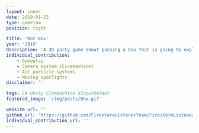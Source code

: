 ```yaml
---
layout: inner
date: 2019-01-23
type: gamejam
position: right

title: 'Hot Box'
year: '2019'
description: 'A 3D party game about passing a box that is going to explode. We developed it in 32 hours for the first edition of the GranCITM Game Jam. It is in C# and has been made in Unity. We were a team of 4 people.'
individual_contribution:
    - Gameplay
    - Camera system (Cinemachine)
    - All particle systems
    - Moving spotlights
disclaimer: ''

tags: C# Unity Cinemachine XInputDotNet
featured_image: '/img/posts/Box.gif'

website_url: ''
github_url: 'https://github.com/FirestoreListenerTeam/FirestoreListenerGame'
individual_contribution_url: ''
---
```

